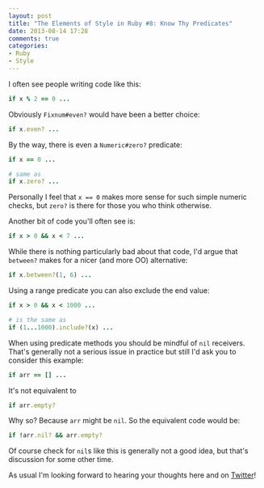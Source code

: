 ```yaml
---
layout: post
title: "The Elements of Style in Ruby #8: Know Thy Predicates"
date: 2013-08-14 17:28
comments: true
categories:
- Ruby
- Style
---
```


I often see people writing code like this:

``` ruby
if x % 2 == 0 ...
```

Obviously `Fixnum#even?` would have been a better choice:

``` ruby
if x.even? ...
```

By the way, there is even a `Numeric#zero?` predicate:

``` ruby
if x == 0 ...

# same as
if x.zero? ...
```

Personally I feel that `x == 0` makes more sense for such simple
numeric checks, but `zero?` is there for those you who think
otherwise.

Another bit of code you'll often see is:

``` ruby
if x > 0 && x < 7 ...
```

While there is nothing particularly bad about that code, I'd argue
that `between?` makes for a nicer (and more OO) alternative:

``` ruby
if x.between?(1, 6) ...
```

Using a range predicate you can also exclude the end value:

``` ruby
if x > 0 && x < 1000 ...

# is the same as
if (1...1000).include?(x) ...
```

When using predicate methods you should be mindful of `nil`
receivers. That's generally not a serious issue in practice but still I'd ask
you to consider this example:

``` ruby
if arr == [] ...
```

It's not equivalent to

``` ruby
if arr.empty?
```

Why so? Because `arr` might be `nil`. So the equivalent code would be:


``` ruby
if !arr.nil? && arr.empty?
```

Of course check for `nil`s like this is generally not a good idea, but that's discussion for some other time.

As usual I'm looking forward to hearing your thoughts here and on
[Twitter](http://twitter.com/bbatsov)!
